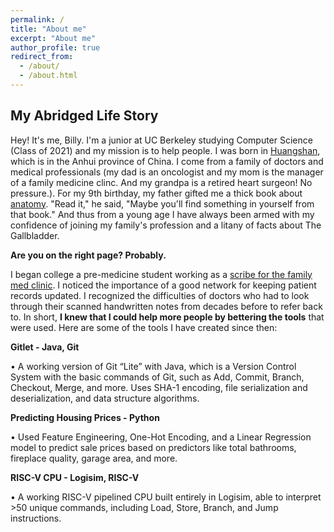 ```yaml
---
permalink: /
title: "About me"
excerpt: "About me"
author_profile: true
redirect_from: 
  - /about/
  - /about.html
---
```

My Abridged Life Story
----------------------

Hey! It's me, Billy. I'm a junior at UC Berkeley studying Computer Science (Class of 2021) and my mission is to help people. I was born in [Huangshan](https://en.wikipedia.org/wiki/Huangshan), which is in the Anhui province of China. I come from a family of doctors and medical professionals (my dad is an oncologist and my mom is the manager of a family medicine clinc. And my grandpa is a retired heart surgeon! No pressure.). For my 9th birthday, my father gifted me a thick book about [anatomy](https://www.amazon.ca/Human-Anatomy-Definitive-Visual-Guide/dp/1465419543). "Read it," he said, "Maybe you'll find something in yourself from that book." And thus from a young age I have always been armed with my confidence of joining my family's profession and a litany of facts about The Gallbladder. 

**Are you on the right page? Probably.**

I began college a pre-medicine student working as a [scribe for the family med clinic](https://github.com/billylin57/billylin57.github.io/blob/master/images/Screen%20Shot%202020-04-11%20at%2012.28.19%20AM.png). I noticed the importance of a good network for keeping patient records updated. I recognized the difficulties of doctors who had to look through their scanned handwritten notes from decades before to refer back to. In short, **I knew that I could help more people by bettering the tools** that were used. Here are some of the tools I have created since then:

**Gitlet - Java, Git**

 • A working version of Git “Lite” with Java, which is a Version Control System with the basic commands of Git, such as Add, Commit, Branch, Checkout, Merge, and more. Uses SHA-1 encoding, file serialization and deserialization, and data structure algorithms.
 
**Predicting Housing Prices - Python**

 • Used Feature Engineering, One-Hot Encoding, and a Linear Regression model to predict sale prices based on predictors like total bathrooms, fireplace quality, garage area, and more. 
 
**RISC-V CPU - Logisim, RISC-V**

 • A working RISC-V pipelined CPU built entirely in Logisim, able to interpret >50 unique commands, including Load, Store, Branch, and Jump instructions.

